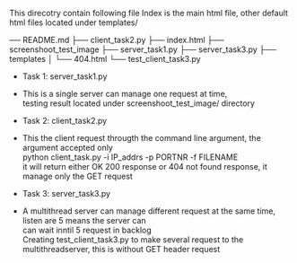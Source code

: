 
This direcotry contain following file
Index is the main html file, other default html files located under templates/ 

── README.md
├── client_task2.py
├── index.html
├── screenshoot_test_image
├── server_task1.py
├── server_task3.py
├── templates
│   └── 404.html
└── test_client_task3.py


<ul>
<li>Task 1: server_task1.py<li>
<p>This is a single server can manage one request at time,<br>testing result located under screenshoot_test_image/ directory</p>
<li>Task 2: client_task2.py<li>
<p>This the client request througth the command line argument, the argument accepted only<br>
python client_task.py -i IP_addrs -p PORTNR -f FILENAME<br>
it will return either OK 200 response or 404 not found response, it manage only the GET request</p>
<li>Task 3: server_task3.py<li>
<p>A multithread server can manage different request at the same time, listen are 5 means the server can<br>
can wait inntil 5 request in backlog<br>Creating test_client_task3.py to make several request to the multithreadserver, this is without GET header request</p>
</ul>